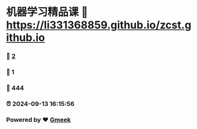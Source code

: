 # 机器学习精品课 :link: https://li331368859.github.io/zcst.github.io 
### :page_facing_up: [2](https://li331368859.github.io/zcst.github.io/tag.html) 
### :speech_balloon: 1 
### :hibiscus: 444 
### :alarm_clock: 2024-09-13 16:15:56 
### Powered by :heart: [Gmeek](https://github.com/Meekdai/Gmeek)
